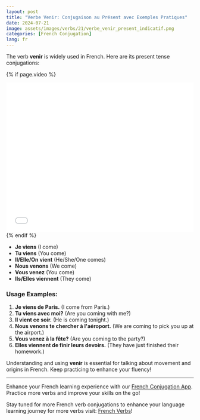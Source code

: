 ```yaml
---
layout: post
title: "Verbe Venir: Conjugaison au Présent avec Exemples Pratiques"
date: 2024-07-21
image: assets/images/verbs/21/verbe_venir_present_indicatif.png
categories: [French Conjugation]
lang: fr
---
```


The verb **venir** is widely used in French. Here are its present tense conjugations:

<!-- Video Embed Section -->
{% if page.video %}
<div class="video-embed">
  <iframe width="100%" height="400" src="{{ page.video | escape }}" frameborder="0" allowfullscreen></iframe>
</div>
{% endif %}

- **Je viens** (I come)
- **Tu viens** (You come)
- **Il/Elle/On vient** (He/She/One comes)
- **Nous venons** (We come)
- **Vous venez** (You come)
- **Ils/Elles viennent** (They come)

### Usage Examples:

1. **Je viens de Paris.** (I come from Paris.)
2. **Tu viens avec moi?** (Are you coming with me?)
3. **Il vient ce soir.** (He is coming tonight.)
4. **Nous venons te chercher à l'aéroport.** (We are coming to pick you up at the airport.)
5. **Vous venez à la fête?** (Are you coming to the party?)
6. **Elles viennent de finir leurs devoirs.** (They have just finished their homework.)

Understanding and using **venir** is essential for talking about movement and origins in French. Keep practicing to enhance your fluency!

---

Enhance your French learning experience with our [French Conjugation App]({{site.appStore.url}}). Practice more verbs and improve your skills on the go!

Stay tuned for more French verb conjugations to enhance your language learning journey for more verbs visit: [French Verbs](https://www.conjuga.app)!